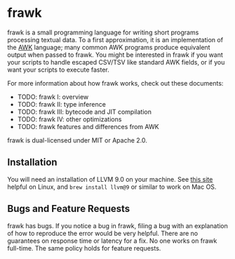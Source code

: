 # frawk

frawk is a small programming language for writing short programs processing
textual data. To a first approximation, it is an implementation of the
[AWK](https://en.wikipedia.org/wiki/AWK) language; many common AWK programs
produce equivalent output when passed to frawk. You might be interested in frawk
if you want your scripts to handle escaped CSV/TSV like standard AWK fields, or
if you want your scripts to execute faster.

For more information about how frawk works, check out these documents:
* TODO: frawk I: overview
* TODO: frawk II: type inference
* TODO: frawk III: bytecode and JIT compilation
* TODO: frawk IV: other optimizations
* TODO: frawk features and differences from AWK

frawk is dual-licensed under MIT or Apache 2.0.

## Installation

You will need an installation of LLVM 9.0 on your machine. See [this
site](https://apt.llvm.org/) helpful on Linux, and `brew install llvm@9` or
similar to work on Mac OS.

## Bugs and Feature Requests

frawk has bugs. If you notice a bug in frawk, filing a bug with an explanation
of how to reproduce the error would be very helpful. There are no guarantees on
response time or latency for a fix. No one works on frawk full-time. The same
policy holds for feature requests.
